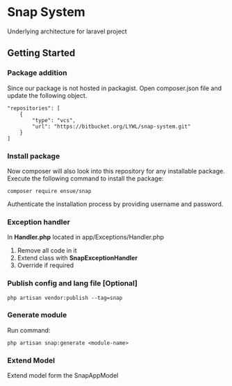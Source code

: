# Snap System
Underlying architecture for laravel project

## Getting Started
### Package addition
Since our package is not hosted in packagist. Open composer.json file and update the following object.
```
"repositories": [
    {
        "type": "vcs",
        "url": "https://bitbucket.org/LYWL/snap-system.git"
    }
]
```

### Install package
Now composer will also look into this repository for any installable package. Execute the following command to install the package:
```
composer require ensue/snap
```
Authenticate the installation process by providing username and password.

### Exception handler
In **Handler.php** located in app/Exceptions/Handler.php 
1. Remove all code in it
2. Extend class with **SnapExceptionHandler**
3. Override if required

### Publish config and lang file [Optional]
```
php artisan vendor:publish --tag=snap
```

### Generate module
Run command:
```
php artisan snap:generate <module-name>
```

### Extend Model
Extend model form the SnapAppModel
